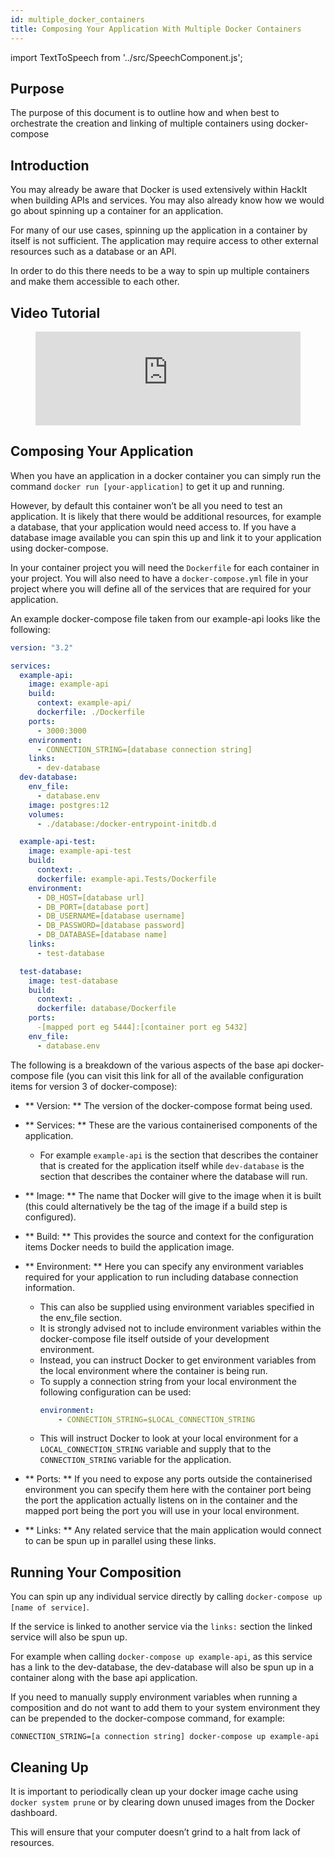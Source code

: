 ```yaml
---
id: multiple_docker_containers
title: Composing Your Application With Multiple Docker Containers
---
```

import TextToSpeech from '../src/SpeechComponent.js';

<TextToSpeech>

## Purpose

The purpose of this document is to outline how and when best to orchestrate the creation and linking of multiple containers using docker-compose

## Introduction

You may already be aware that Docker is used extensively within HackIt when building APIs and services. You may also already know how we would go about spinning up a container for an application.

For many of our use cases, spinning up the application in a container by itself is not sufficient. The application may require access to other external resources such as a database or an API.

In order to do this there needs to be a way to spin up multiple containers and make them accessible to each other.

## Video Tutorial

<figure class="video-container">
  <iframe width="100%" src="https://www.youtube.com/embed/Kz-tTwSePoI" title="YouTube video player" frameborder="0" allow="accelerometer; autoplay; clipboard-write; encrypted-media; gyroscope; picture-in-picture" allowfullscreen></iframe>
</figure>

## Composing Your Application

When you have an application in a docker container you can simply run the command `docker run [your-application]` to get it up and running.

However, by default this container won’t be all you need to test an application.  It is likely that there would be additional resources, for example a database, that your application would need access to. If you have a database image available you can spin this up and link it to your application using docker-compose.

In your container project you will need the `Dockerfile` for each container in your project. You will also need to have a `docker-compose.yml` file in your project where you will define all of the services that are required for your application.

An example docker-compose file taken from our example-api looks like the following:

```yaml
version: "3.2"

services:
  example-api:
    image: example-api
    build:
      context: example-api/
      dockerfile: ./Dockerfile
    ports:
      - 3000:3000
    environment:
      - CONNECTION_STRING=[database connection string]
    links:
      - dev-database
  dev-database:
    env_file:
      - database.env
    image: postgres:12
    volumes:
      - ./database:/docker-entrypoint-initdb.d

  example-api-test:
    image: example-api-test
    build:
      context: .
      dockerfile: example-api.Tests/Dockerfile
    environment:
      - DB_HOST=[database url]
      - DB_PORT=[database port]
      - DB_USERNAME=[database username]
      - DB_PASSWORD=[database password]
      - DB_DATABASE=[database name]
    links:
      - test-database

  test-database:
    image: test-database
    build:
      context: .
      dockerfile: database/Dockerfile
    ports:
      -[mapped port eg 5444]:[container port eg 5432]
    env_file:
      - database.env
```

The following is a breakdown of the various aspects of the base api docker-compose file (you can visit this link for all of the available configuration items for version 3 of docker-compose):

- ** Version: **  The version of the docker-compose format being used.

- ** Services: ** These are the various containerised components of the application.
  * For example `example-api` is the section that describes the container that is created for the application itself while `dev-database` is the section that describes the container where the database will run.  

- ** Image: **  The name that Docker will give to the image when it is built (this could alternatively be the tag of the image if a build step is configured).

- ** Build: ** This provides the source  and context for the configuration items Docker needs to build the application image.

- ** Environment: **  Here you can specify any environment variables required for your application to run including database connection information.

  * This can also be supplied using environment variables specified in the env_file section.
  * It is strongly advised not to include environment variables within the docker-compose file itself outside of your development environment.
  * Instead, you can instruct Docker to get environment variables from the local environment where the container is being run.
  * To supply a connection string from your local environment the following configuration can be used:
    ```yaml
    environment: 
        - CONNECTION_STRING=$LOCAL_CONNECTION_STRING
    ```
  * This will instruct Docker to look at your local environment for a  `LOCAL_CONNECTION_STRING` variable and supply that to the `CONNECTION_STRING` variable for the application.

- ** Ports: ** If you need to expose any ports outside the containerised environment you can specify them here with the container port being the port the application actually listens on in the container and the mapped port being the port you will use in your local environment.

- ** Links: **  Any related service that the main application would connect to can be spun up in parallel using these links.

## Running Your Composition

You can spin up any individual service directly by calling `docker-compose up [name of service]`.

If the service is linked to another service via the `links:` section the linked service will also be spun up.

For example when calling `docker-compose up example-api`, as this service has a link to the dev-database, the dev-database will also be spun up in a container along with the base api application. 

If you need to manually supply environment variables when running a composition and do not want to add them to your system environment they can be prepended to the docker-compose command, for example:

```CONNECTION_STRING=[a connection string] docker-compose up example-api```

## Cleaning Up

It is important to periodically clean up your docker image cache using `docker system prune` or by clearing down unused images from the Docker dashboard.

This will ensure that your computer doesn’t grind to a halt from lack of resources.
</TextToSpeech>